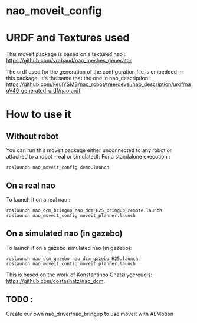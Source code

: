nao_moveit_config
====================


URDF and Textures used
======================

This moveit package is based on a textured nao :
https://github.com/vrabaud/nao_meshes_generator

The urdf used for the generation of the configuration file is embedded in this package. It's the same that the one in nao_description : https://github.com/keulYSMB/nao_robot/tree/devel/nao_description/urdf/naoV40_generated_urdf/nao.urdf

How to use it
=============

Without robot
-------------
You can run this moveit package either unconnected to any robot or attached to a robot -real or simulated):
For a standalone execution :

    roslaunch nao_moveit_config demo.launch

On a real nao
--------------
To launch it on a real nao : 

    roslaunch nao_dcm_bringup nao_dcm_H25_bringup_remote.launch
    roslaunch nao_moveit_config moveit_planner.launch

On a simulated nao (in gazebo)
-----------------------------
To launch it on a gazebo simulated nao (in gazebo):

    roslaunch nao_dcm_gazebo nao_dcm_gazebo_H25.launch
    roslaunch nao_moveit_config moveit_planner.launch

This is based on the work of Konstantinos Chatzilygeroudis: https://github.com/costashatz/nao_dcm.

TODO : 
------
Create our own nao_driver/nao_bringup to use moveit with ALMotion

